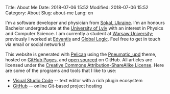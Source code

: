 Title: About Me
Date: 2018-07-06 15:52
Modified: 2018-07-06 15:52
Category: About
Slug: about-me
Lang: en

I'm a software developer and physician from [Sokal, Ukraine](https://en.wikipedia.org/wiki/Sokal). I'm an honours Bachelor undergraduate at the [University of Lviv](http://www.lnu.edu.ua/en/) with an interest in Physics and Computer Science. I am currently a student at [Warsaw University](https://www.uw.edu.pl/); previously I worked at [Edvantis](https://www.edvantis.com/) and [Global Logic](https://www.globallogic.com/). Feel free to get in touch via email or social networks!

This website is generated with [Pelican](http://getpelican.com) using the [Pneumatic_upd](https://github.com/ofcrashbash/pneumatic_upd) theme, hosted on [GitHub Pages](http://pages.github.com), and [open sourced](https://github.com/iKevinY/iKevinY.github.io) on GitHub. All articles are licensed under the [Creative Commons Attribution-ShareAlike License](http://creativecommons.org/licenses/by-sa/4.0/). Here are some of the programs and tools that I like to use:

- [Visual Studio Code](https://code.visualstudio.com/) -- text editor with a rich plugin ecosystem
- [GitHub](https://github.com) -- online Git-based project hosting
